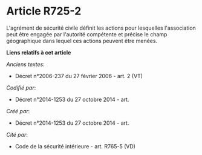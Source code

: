 # Article R725-2

L'agrément de sécurité civile définit les actions pour lesquelles l'association peut être engagée par l'autorité compétente
et précise le champ géographique dans lequel ces actions peuvent être menées.

**Liens relatifs à cet article**

_Anciens textes_:

  - Décret n°2006-237 du 27 février 2006 - art. 2 (VT)

_Codifié par_:

  - Décret n°2014-1253 du 27 octobre 2014 - art.

_Créé par_:

  - Décret n°2014-1253 du 27 octobre 2014 - art.

_Cité par_:

  - Code de la sécurité intérieure - art. R765-5 (VD)
